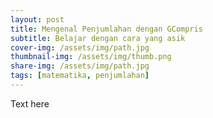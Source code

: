 ```yaml
---
layout: post
title: Mengenal Penjumlahan dengan GCompris
subtitle: Belajar dengan cara yang asik
cover-img: /assets/img/path.jpg
thumbnail-img: /assets/img/thumb.png
share-img: /assets/img/path.jpg
tags: [matematika, penjumlahan]
---
```


Text here